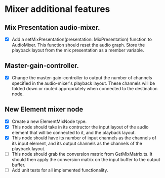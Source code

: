 # Mixer additional features

## Mix Presentation audio-mixer.

- [x] Add a setMixPresentation(presentation: MixPresentation) function to AudioMixer. This function should reset the audio graph. Store the playback layout from the mix presentation as a member variable.

## Master-gain-controller.

- [x] Change the master-gain-controller to output the number of channels specified in the audio-mixer's playback layout. These channels will be folded down or routed appropriately when connected to the destination node.

## New Element mixer node

- [x] Create a new ElementMixNode type.
- [x] This node should take in its contructor the input layout of the audio element that will be connected to it, and the playback layout.
- [x] This node should have its number of input channels as the channels of its input element, and its output channels as the channels of the playback layout.
- [ ] This node should grab the conversion matrix from GetMixMatrix.ts. It should then apply the conversion matrix on the input buffer to the output buffer.
- [ ] Add unit tests for all implemented functionality.
